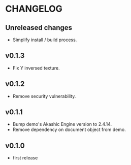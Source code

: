 # CHANGELOG

## Unreleased changes

- Simplify install / build process.

## v0.1.3

- Fix Y inversed texture.

## v0.1.2

- Remove security vulnerability.

## v0.1.1

- Bump demo's Akashic Engine version to 2.4.14.
- Remove dependency on document object from demo.

## v0.1.0

- first release
